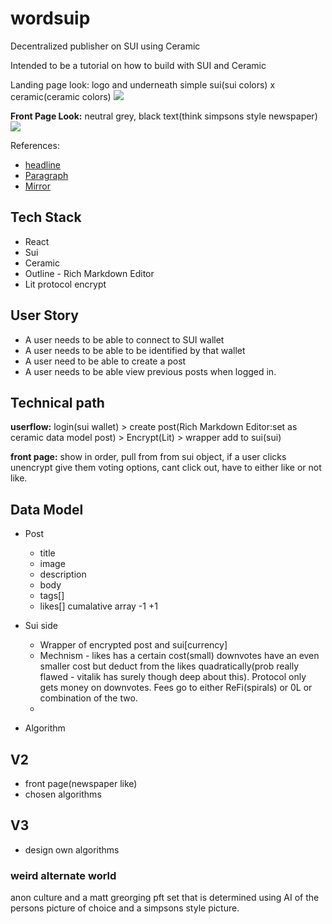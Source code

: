 # wordsuip

Decentralized publisher on SUI using Ceramic

Intended to be a tutorial on how to build with SUI and Ceramic

Landing page look: logo and underneath simple sui(sui colors) x ceramic(ceramic colors)
![](https://i.imgur.com/92OcLuD.png)


**Front Page Look:** neutral grey, black text(think simpsons style newspaper) 
![](https://i.imgur.com/nLQXX55.png)


References:
- [headline](https://viaheadline.xyz/)
- [Paragraph](https://paragraph.xyz/)
- [Mirror](https://mirror.xyz/dashboard)


## Tech Stack
- React
- Sui
- Ceramic
- Outline - Rich Markdown Editor
- Lit protocol encrypt


## User Story
- A user needs to be able to connect to SUI wallet
- A user needs to be able to be identified by that wallet
- A user need to be able to create a post
- A user needs to be able view previous posts when logged in.

## Technical path
**userflow:** login(sui wallet) > create post(Rich Markdown Editor:set as ceramic data model post) > Encrypt(Lit) > wrapper add to sui(sui)  

**front page:** show in order, pull from from sui object, if a user clicks unencrypt give them voting options, cant click out, have to either like or not like. 

## Data Model 
- Post
    - title
    - image
    - description
    - body
    - tags[] 
    - likes[] cumalative array -1 +1

- Sui side
    - Wrapper of encrypted post and sui[currency]
    - Mechnism - likes has a certain cost(small) downvotes have an even smaller cost but deduct from the likes quadratically(prob really flawed - vitalik has surely though deep about this). Protocol only gets money on downvotes. Fees go to either ReFi(spirals) or 0L or combination of the two.
    - 
- Algorithm 


## V2
- front page(newspaper like) 
- chosen algorithms

## V3
- design own algorithms


### weird alternate world

anon culture and a matt greorging pft set that is determined using AI of the persons picture of choice and a simpsons style picture.


